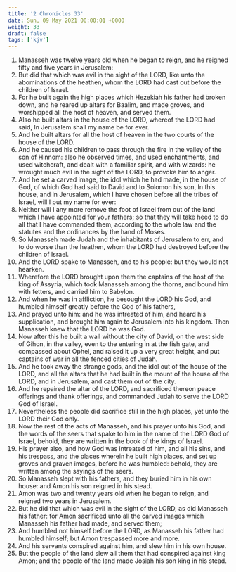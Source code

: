 ```yaml
---
title: '2 Chronicles 33'
date: Sun, 09 May 2021 00:00:01 +0000
weight: 33
draft: false
tags: ['kjv'] 
---
```


1. Manasseh was twelve years old when he began to reign, and he reigned fifty and five years in Jerusalem:
2. But did that which was evil in the sight of the LORD, like unto the abominations of the heathen, whom the LORD had cast out before the children of Israel.
3. For he built again the high places which Hezekiah his father had broken down, and he reared up altars for Baalim, and made groves, and worshipped all the host of heaven, and served them.
4. Also he built altars in the house of the LORD, whereof the LORD had said, In Jerusalem shall my name be for ever.
5. And he built altars for all the host of heaven in the two courts of the house of the LORD.
6. And he caused his children to pass through the fire in the valley of the son of Hinnom: also he observed times, and used enchantments, and used witchcraft, and dealt with a familiar spirit, and with wizards: he wrought much evil in the sight of the LORD, to provoke him to anger.
7. And he set a carved image, the idol which he had made, in the house of God, of which God had said to David and to Solomon his son, In this house, and in Jerusalem, which I have chosen before all the tribes of Israel, will I put my name for ever:
8. Neither will I any more remove the foot of Israel from out of the land which I have appointed for your fathers; so that they will take heed to do all that I have commanded them, according to the whole law and the statutes and the ordinances by the hand of Moses.
9. So Manasseh made Judah and the inhabitants of Jerusalem to err, and to do worse than the heathen, whom the LORD had destroyed before the children of Israel.
10. And the LORD spake to Manasseh, and to his people: but they would not hearken.
11. Wherefore the LORD brought upon them the captains of the host of the king of Assyria, which took Manasseh among the thorns, and bound him with fetters, and carried him to Babylon.
12. And when he was in affliction, he besought the LORD his God, and humbled himself greatly before the God of his fathers,
13. And prayed unto him: and he was intreated of him, and heard his supplication, and brought him again to Jerusalem into his kingdom. Then Manasseh knew that the LORD he was God.
14. Now after this he built a wall without the city of David, on the west side of Gihon, in the valley, even to the entering in at the fish gate, and compassed about Ophel, and raised it up a very great height, and put captains of war in all the fenced cities of Judah.
15. And he took away the strange gods, and the idol out of the house of the LORD, and all the altars that he had built in the mount of the house of the LORD, and in Jerusalem, and cast them out of the city.
16. And he repaired the altar of the LORD, and sacrificed thereon peace offerings and thank offerings, and commanded Judah to serve the LORD God of Israel.
17. Nevertheless the people did sacrifice still in the high places, yet unto the LORD their God only.
18. Now the rest of the acts of Manasseh, and his prayer unto his God, and the words of the seers that spake to him in the name of the LORD God of Israel, behold, they are written in the book of the kings of Israel.
19. His prayer also, and how God was intreated of him, and all his sins, and his trespass, and the places wherein he built high places, and set up groves and graven images, before he was humbled: behold, they are written among the sayings of the seers.
20. So Manasseh slept with his fathers, and they buried him in his own house: and Amon his son reigned in his stead.
21. Amon was two and twenty years old when he began to reign, and reigned two years in Jerusalem.
22. But he did that which was evil in the sight of the LORD, as did Manasseh his father: for Amon sacrificed unto all the carved images which Manasseh his father had made, and served them;
23. And humbled not himself before the LORD, as Manasseh his father had humbled himself; but Amon trespassed more and more.
24. And his servants conspired against him, and slew him in his own house.
25. But the people of the land slew all them that had conspired against king Amon; and the people of the land made Josiah his son king in his stead.

